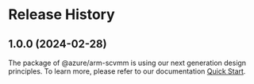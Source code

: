 # Release History
    
## 1.0.0 (2024-02-28)

The package of @azure/arm-scvmm is using our next generation design principles. To learn more, please refer to our documentation [Quick Start](https://aka.ms/js-track2-quickstart).
